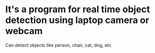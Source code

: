 # It's a program for real time object detection using laptop camera or webcam
Can detect objects like person, chair, cat, dog, etc.
